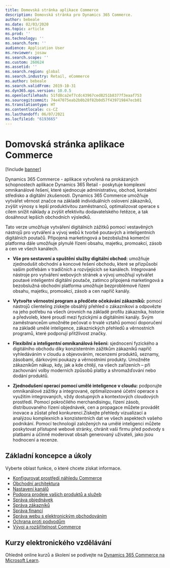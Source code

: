 ```yaml
---
title: Domovská stránka aplikace Commerce
description: Domovská stránka pro Dynamics 365 Commerce.
author: bebeale
ms.date: 02/03/2020
ms.topic: article
ms.prod: ''
ms.technology: ''
ms.search.form: ''
audience: Application User
ms.reviewer: josaw
ms.search.scope: ''
ms.custom: 260624
ms.assetid: ''
ms.search.region: global
ms.search.industry: Retail, eCommerce
ms.author: bebeale
ms.search.validFrom: 2019-10-31
ms.dyn365.ops.version: 10.0.5
ms.openlocfilehash: 51fd8ca2ef7cdc43967ced8251b8377f3eaaf753
ms.sourcegitcommit: 74e47075eab2b0b28f82b0d57f439719847ecb01
ms.translationtype: HT
ms.contentlocale: cs-CZ
ms.lasthandoff: 06/07/2021
ms.locfileid: "6193665"
---
```

# <a name="commerce-home-page"></a>Domovská stránka aplikace Commerce

[!include [banner](includes/banner.md)]

Dynamics 365 Commerce - aplikace vytvořená na prokázaných schopnostech aplikace Dynamics 365 Retail - poskytuje komplexní omnikanálové řešení, které sjednocuje administrativu, obchod, kontaktní středisko a digitální zkušenosti. Dynamics 365 Commerce umožňuje vytvářet věrnost značce na základě individuálních oslovení zákazníků, zvýšit výnosy s lepší produktivitou zaměstnanců, optimalizovat operace s cílem snížit náklady a zvýšit efektivitu dodavatelského řetězce, a tak dosáhnout lepších obchodních výsledků.

Tato verze umožňuje vytváření digitálních zážitků pomocí vestavěných nástrojů pro vytváření a vývoj webů k tvorbě poutavých a inteligentních digitálních poutačů. Připojená marketingová a bezobslužná komerční platforma dále umožňuje plynulé řízení obsahu, majetku, promoakcí, zásob a cen ve všech kanálech.

- **Vše pro sestavení a spuštění služby digitální obchod:** umožňuje zjednodušit obchodní a koncové řešení obchodu, které se přizpůsobí vašim potřebám v tradičních a rozvíjejících se kanálech. Integrované nástroje pro vytváření webových stránek a vývoj umožňují vytvářet poutavé inteligentní digitální poutače, zatímco připojená marketingová a bezobslužná obchodní platforma umožňuje bezproblémové řízení obsahu, majetku, promoakcí, zásob a cen napříč kanály.

- **Vytvořte věrnostní program a předčete očekávání zákazníků:** pomocí nástrojů clienteling získejte obsáhlý přehled o zákazníkovi a odpovězte na jeho potřebu na všech úrovních na základě profilu zákazníka, historie a předvoleb, které proudí mezi fyzickými a digitálními kanály. Svým zaměstnanceům umožněte pečovat o trvalé vztahů pomocí doporučení na základě umělé inteligence, zákaznických přehledů a věrnostních programů, které podporují přitžlivost značky.

- **Flexibilní a inteligentní omnikanálová řešení:** sjednocení fyzického a digitálního obchodu díky konzistentním zážitkům zákazníků napříč vyhledáváním v cloudu a objevováním, recenzemi produktů, seznamy, zásobami, dárkovými poukazy a věrnostními produkty. Umožněte zákazníkům nákup, kdy, jak a kde chtějí, na všech zařízeních – při zachovnání volby moderních způsobů platby a shromažďování nebo dodání produktů.

- **Zjednodušení operací pomocí umělé inteligence v cloudu:** podporujte omnikanálové zážitky a integrované, optimalizované účetní operace s využitím integrovaných, vždy dostupných a kontextových cloudových prostředí. Pomocí pokročilého merchandisingu, řízení zásob, distribuovaného řízení objednávek, cen a propagace můžete provádět inovace a zůstat před konkurencí.Získejte přehledy vizualizací a analýzou komplexních a konzistentních dat ve všech aspektech vašeho podnikání. Pomocí technologií založených na umělé inteligenci můžete poskytovat přístupné webové stránky, chránit vaši firmu před podvody s platbami a účinně moderovat obsah generovaný uživateli, jako jsou hodnocení a recenze.

## <a name="core-concepts-and-tasks"></a>Základní koncepce a úkoly

Vyberte oblast funkce, o které chcete získat informace.

- [Konfigurovat prostředí náhledu Commerce](provisioning-guide.md)
- [Obchodní architektura](./commerce-architecture.md)
- [Nastavení kanálů](channels-overview.md)
- [Podpora prodeje vašich produktů a služeb](set-up-retail-products.md)
- [Správa objednávek](Order-fulfillment-overview.md)
- [Správa zákazníků](set-up-customer-loyalty-program.md)
- [Správa financí](retail-statements.md)
- [Správa webu s elektronickým obchodováním](online-store-overview.md)
- [Ochrana proti podvodům](dev-itpro/DFP.md)
- [Vývoj a rozšiřitelnost Commerce](dev-itpro/dev-retail-home-page.md)

## <a name="elearning-courses"></a>Kurzy elektronického vzdělávání

Ohledně online kurzů a školení se podívejte na [Dynamics 365 Commerce na Microsoft Learn](https://docs.microsoft.com/learn/browse/?expanded=dynamics-365&products=dynamics-commerce&resource_type=learning%20path).
